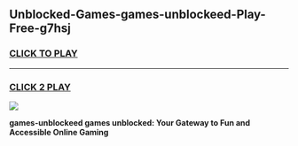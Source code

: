 
## Unblocked-Games-games-unblockeed-Play-Free-g7hsj
<h3>
<a href="https://premium76.site?title=games-unblockeed&ref=15A">CLICK TO PLAY</a></h3>
<hr>

<h3>
<a href="https://premium76.site?title=games-unblockeed&ref=15A">CLICK 2 PLAY</a>
  
</h3>

<a href="https://premium76.site?title=games-unblockeed&ref=15A"><img src="https://clearcache.store/games.png"></a>


**games-unblockeed games unblocked: Your Gateway to Fun and Accessible Online Gaming**

